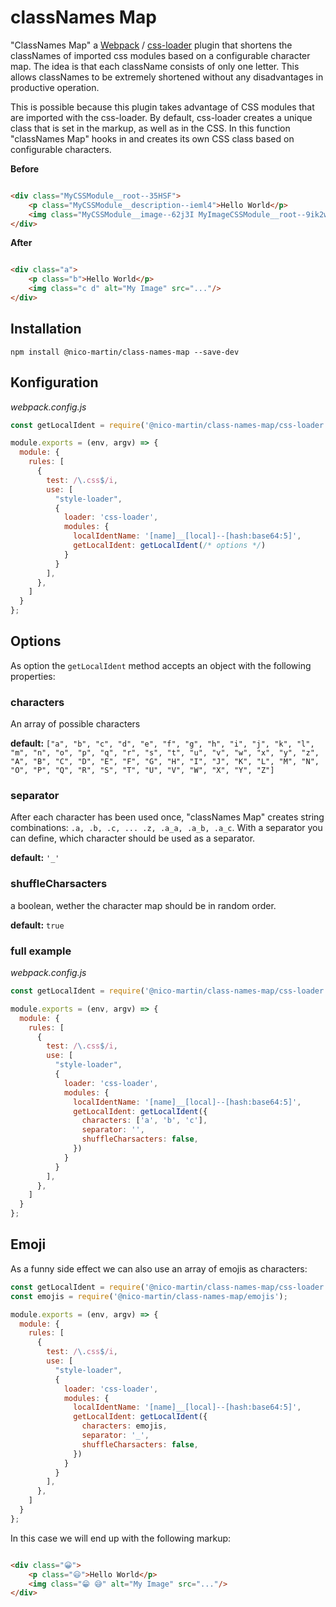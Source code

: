 # classNames Map

"ClassNames Map" a [Webpack](https://webpack.js.org/) / [css-loader](https://webpack.js.org/loaders/css-loader/) plugin
that shortens the classNames of imported css modules based on a configurable character map. The idea is that each
className consists of only one letter. This allows classNames to be extremely shortened without any disadvantages in
productive operation.

This is possible because this plugin takes advantage of CSS modules that are imported with the css-loader. By default,
css-loader creates a unique class that is set in the markup, as well as in the CSS. In this function "classNames Map"
hooks in and creates its own CSS class based on configurable characters.

**Before**

```html

<div class="MyCSSModule__root--35HSF">
    <p class="MyCSSModule__description--ieml4">Hello World</p>
    <img class="MyCSSModule__image--62j3I MyImageCSSModule__root--9ik2w" alt="My Image" src="..."/>
</div>
```

**After**

```html

<div class="a">
    <p class="b">Hello World</p>
    <img class="c d" alt="My Image" src="..."/>
</div>
```

## Installation

```
npm install @nico-martin/class-names-map --save-dev
```

## Konfiguration

*webpack.config.js*
```js
const getLocalIdent = require('@nico-martin/class-names-map/css-loader');

module.exports = (env, argv) => {
  module: {
    rules: [
      {
        test: /\.css$/i,
        use: [
          "style-loader",
          {
            loader: 'css-loader',
            modules: {
              localIdentName: '[name]__[local]--[hash:base64:5]',
              getLocalIdent: getLocalIdent(/* options */)
            }
          }  
        ],
      },
    ]
  }
};
```

## Options
As option the `getLocalIdent` method accepts an object with the following properties:

### characters
An array of possible characters

**default:** `["a", "b", "c", "d", "e", "f", "g", "h", "i", "j", "k", "l", "m", "n", "o", "p", "q", "r", "s", "t", "u", "v", "w", "x", "y", "z", "A", "B", "C", "D", "E", "F", "G", "H", "I", "J", "K", "L", "M", "N", "O", "P", "Q", "R", "S", "T", "U", "V", "W", "X", "Y", "Z"]`

### separator
After each character has been used once, "classNames Map" creates string combinations: `.a, .b, .c, ... .z, .a_a, .a_b, .a_c`.
With a separator you can define, which character should be used as a separator.

**default:** `'_'`

### shuffleCharsacters
a boolean, wether the character map should be in random order.

**default:** `true`

### full example

*webpack.config.js*
```js
const getLocalIdent = require('@nico-martin/class-names-map/css-loader');

module.exports = (env, argv) => {
  module: {
    rules: [
      {
        test: /\.css$/i,
        use: [
          "style-loader",
          {
            loader: 'css-loader',
            modules: {
              localIdentName: '[name]__[local]--[hash:base64:5]',
              getLocalIdent: getLocalIdent({
                characters: ['a', 'b', 'c'],
                separator: '',
                shuffleCharsacters: false,
              })
            }
          }  
        ],
      },
    ]
  }
};
```

## Emoji

As a funny side effect we can also use an array of emojis as characters:
```js
const getLocalIdent = require('@nico-martin/class-names-map/css-loader');
const emojis = require('@nico-martin/class-names-map/emojis');

module.exports = (env, argv) => {
  module: {
    rules: [
      {
        test: /\.css$/i,
        use: [
          "style-loader",
          {
            loader: 'css-loader',
            modules: {
              localIdentName: '[name]__[local]--[hash:base64:5]',
              getLocalIdent: getLocalIdent({
                characters: emojis,
                separator: '_',
                shuffleCharsacters: false,
              })
            }
          }  
        ],
      },
    ]
  }
};
```

In this case we will end up with the following markup:

```html

<div class="😀">
    <p class="😃">Hello World</p>
    <img class="😁 😅" alt="My Image" src="..."/>
</div>
```